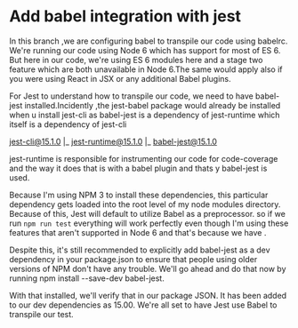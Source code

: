 # Add babel integration with jest
In this branch ,we are configuring babel to transpile our code using babelrc. We're running our code using Node 6 which has support for most of ES 6. 
But here in our code, we're using ES 6 modules here and a stage two feature which are both unavailable in Node 6.The same would apply also if you 
were using React in JSX or any additional Babel plugins.

For Jest to understand how to transpile our code, we need to have babel-jest installed.Incidently ,the jest-babel package would already be installed
when u install jest-cli as babel-jest is a dependency of jest-runtime which itself is a dependency of jest-cli

jest-cli@15.1.0 
  |_
     jest-runtime@15.1.0
      |_
        babel-jest@15.1.0
   
jest-runtime is responsible for instrumenting our code for code-coverage and the way it does that is with a babel plugin and thats y babel-jest is used.

Because I'm using NPM 3 to install these dependencies, this particular dependency gets loaded into the root level of my node modules directory. Because of this, Jest will default to utilize Babel as a preprocessor.
so if we run `npm run test`
 everything will work perfectly even though I'm using these features that aren't supported in Node 6 and that's because we have .
 
Despite this, it's still recommended to explicitly add babel-jest as a dev dependency in your package.json to ensure that people using older versions of NPM don't have any trouble.
We'll go ahead and do that now by running npm install --save-dev babel-jest.

With that installed, we'll verify that in our package JSON. It has been added to our dev dependencies as 15.00.
We're all set to have Jest use Babel to transpile our test.
 
   
